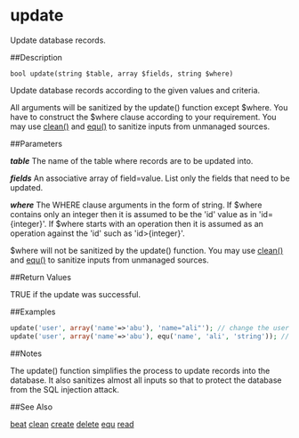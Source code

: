 update
======

Update database records.

##Description

```
bool update(string $table, array $fields, string $where)
```

Update database records according to the given values and criteria.

All arguments will be sanitized by the update() function except $where. You have to construct the $where clause according to your requirement. You may use [clean()](clean.md) and [equ()](equ.md) to sanitize inputs from unmanaged sources.

##Parameters

***table***
The name of the table where records are to be updated into.

***fields***
An associative array of field=value. List only the fields that need to be updated.

***where***
The WHERE clause arguments in the form of string. If $where contains only an integer then it is assumed to be the 'id' value as in 'id={integer}'. If $where starts with an operation then it is assumed as an operation against the 'id' such as 'id>{integer}'.

$where will not be sanitized by the update() function. You may use [clean()](clean.md) and [equ()](equ.md) to sanitize inputs from unmanaged sources.

##Return Values

TRUE if the update was successful.

##Examples

```php
update('user', array('name'=>'abu'), 'name="ali"'); // change the user name "ali" to "abu"
update('user', array('name'=>'abu'), equ('name', 'ali', 'string')); // same as above 
```

##Notes

The update() function simplifies the process to update records into the database. It also sanitizes almost all inputs so that to protect the database from the SQL injection attack.

##See Also

[beat](beat.md)
[clean](clean.md)
[create](create.md)
[delete](delete.md)
[equ](equ.md)
[read](read.md)
